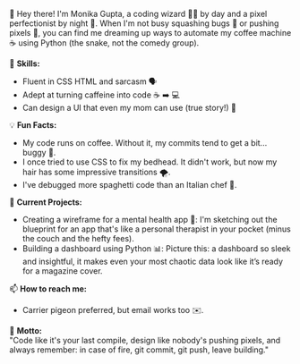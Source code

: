 👋 Hey there! I'm Monika Gupta, a coding wizard 🧙‍♂️ by day and a pixel perfectionist by night 🌙. When I'm not busy squashing bugs 🐛 or pushing pixels 🎨, you can find me dreaming up ways to automate my coffee machine ☕ using Python (the snake, not the comedy group).

🔧 **Skills:**  
- Fluent in CSS HTML and sarcasm 🗣️
- Adept at turning caffeine into code ☕ ➡️ 💻
- Can design a UI that even my mom can use (true story!) 🎨

💡 **Fun Facts:**  
- My code runs on coffee. Without it, my commits tend to get a bit... buggy 🐞.
- I once tried to use CSS to fix my bedhead. It didn't work, but now my hair has some impressive transitions 🌪️.
- I've debugged more spaghetti code than an Italian chef 🍝.

👾 **Current Projects:**  
- Creating a wireframe for a mental health app 💭:
I'm sketching out the blueprint for an app that's like a personal therapist in your pocket (minus the couch and the hefty fees). 
- Building a dashboard using Python 📊:
Picture this: a dashboard so sleek and insightful, it makes even your most chaotic data look like it’s ready for a magazine cover. 

📫 **How to reach me:**  
- Carrier pigeon preferred, but email works too ✉️.

🌟 **Motto:**  
"Code like it's your last compile, design like nobody's pushing pixels, and always remember: in case of fire, git commit, git push, leave building."
